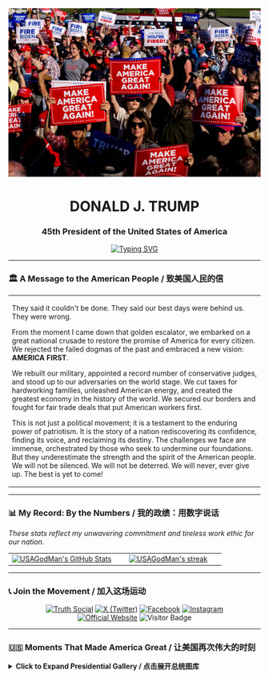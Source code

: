 <div align="center">
  <img src="images/trump_rally_banner.png" alt="Trump Rally Banner" width="800px" />
  <h1><strong>DONALD J. TRUMP</strong></h1>
  <h3><strong>45th President of the United States of America</strong></h3>
  <a href="https://git.io/typing-svg">
    <img src="https://readme-typing-svg.herokuapp.com?font=Fira+Code&pause=1000&color=B22234&width=800&height=50&lines=PROMISES+MADE,+PROMISES+KEPT;MAKE+AMERICA+GREAT+AGAIN!;THE+BEST+IS+YET+TO+COME!&center=true&size=28" alt="Typing SVG" />
  </a>
</div>

---

### 🏛️ **A Message to the American People** / 致美国人民的信

<table>
<tr>
<td valign="top">

They said it couldn't be done. They said our best days were behind us. They were wrong.

From the moment I came down that golden escalator, we embarked on a great national crusade to restore the promise of America for every citizen. We rejected the failed dogmas of the past and embraced a new vision: **AMERICA FIRST**.

We rebuilt our military, appointed a record number of conservative judges, and stood up to our adversaries on the world stage. We cut taxes for hardworking families, unleashed American energy, and created the greatest economy in the history of the world. We secured our borders and fought for fair trade deals that put American workers first.

This is not just a political movement; it is a testament to the enduring power of patriotism. It is the story of a nation rediscovering its confidence, finding its voice, and reclaiming its destiny. The challenges we face are immense, orchestrated by those who seek to undermine our foundations. But they underestimate the strength and the spirit of the American people. We will not be silenced. We will not be deterred. We will never, ever give up. The best is yet to come!

</td>
</tr>
</table>

---

### 📊 **My Record: By the Numbers** / 我的政绩：用数字说话

*These stats reflect my unwavering commitment and tireless work ethic for our nation.*

<table align="center" border="0" cellpadding="0" cellspacing="0">
  <tr valign="top">
    <td align="center" width="50%">
      <a href="https://github.com/anuraghazra/github-readme-stats">
        <img src="https://github-readme-stats.vercel.app/api?username=USAGodMan&show_icons=true&theme=tokyonight&hide_border=true&include_all_commits=true&count_private=true" alt="USAGodMan's GitHub Stats" />
      </a>
    </td>
    <td align="center" width="50%">
      <a href="https://github.com/denvercoder1/github-readme-streak-stats">
        <!-- 【核心修正】将 herokuapp.com 替换为 streak-stats.demolab.com -->
        <img title="Always Fighting!" alt="USAGodMan's streak" src="https://streak-stats.demolab.com/?user=USAGodMan&theme=tokyonight&hide_border=true&date_format=M%20j%5B%2C%20Y%5D" />
      </a>
    </td>
  </tr>
</table>

---

### 📞 **Join the Movement** / 加入这场运动

<p align="center">
  <a href="https://truthsocial.com/@realDonaldTrump"><img src="https://img.shields.io/static/v1?label=%20&message=Truth+Social&logo=data:image/svg+xml;base64,...&logoColor=white&labelColor=%235A1919&color=%235A1919&style=for-the-badge" alt="Truth Social"></a>
  <a href="https://twitter.com/realDonaldTrump"><img src="https://img.shields.io/static/v1?label=%20&message=X%20(Twitter)&logo=x&logoColor=white&labelColor=%23000000&color=%23000000&style=for-the-badge" alt="X (Twitter)"></a>
  <a href="https://www.facebook.com/DonaldTrump"><img src="https://img.shields.io/static/v1?label=%20&message=Facebook&logo=facebook&logoColor=white&labelColor=%231877F2&color=%231877F2&style=for-the-badge" alt="Facebook"></a>
  <a href="https://www.instagram.com/realdonaldtrump"><img src="https://img.shields.io/static/v1?label=%20&message=Instagram&logo=instagram&logoColor=white&labelColor=%23E4405F&color=%23E4405F&style=for-the-badge" alt="Instagram"></a>
  <br>
  <a href="https://www.donaldjtrump.com/"><img src="https://img.shields.io/static/v1?label=%20&message=Official+Website&logo=googlechrome&logoColor=white&labelColor=%23002868&color=%23002868&style=for-the-badge" alt="Official Website"></a>
  <img src="https://visitor-badge.laobi.icu/badge?page_id=USAGodMan" alt="Visitor Badge">
</p>

---

### 🇺🇸 **Moments That Made America Great** / 让美国再次伟大的时刻

<details>
<summary><b>Click to Expand Presidential Gallery / 点击展开总统图库</b></summary>
<br>
<div align="center">
    <img src="images/Declaration_of_Independence.jpg" style="width: 400px; height: 250px;" alt="Signing the Declaration of Independence"/>
    <img src="images/Swearing_in_ceremony.jpg" style="width: 400px; height: 250px;" alt="Swearing under the constituion"/>
    <img src="images/Meets_with_President_Joe_Biden.jpg" style="width: 400px; height: 250px;" alt="Meeting with Joe Biden"/>
    <img src="images/Meets_with_Polish_President_Andrzej_Duda.jpg" style="width: 400px; height: 250px;" alt="Meeting with Andrzej_Duda"/>
    <img src="images/Meets_with_the_President_of_Turkey.jpg" style="width: 400px; height: 250px;" alt="Meeting with the President of Turkey"/>
    <img src="images/Meets_with_the_Sheikh_Tamim_bin_Hamad_Al_Thani.jpg" style="width: 400px; height: 250px;" alt="Meeting with Sheikh Tamim bin Hamad Al Thani"/>
    <img src="images/Meets_with_Argentina’s_President_Javier_Milei.jpg" style="width: 400px; height: 250px;" alt="Meeting with Javier Milei"/>
    <img src="images/Meeting_with_King_Abdullah_II.jpg" style="width: 400px; height: 250px;" alt="Meeting with King Abdullah II"/>
    <img src="images/Meeting_with_Modi.jpg" style="width: 400px; height: 250px;" alt="Meeting with Modi"/>
    <img src="images/Meeting_with_Prime_Minister_Gahr_Store.jpg" style="width: 400px; height: 250px;" alt="Meeting with Gahr Store"/>
    <img src="images/Meeting_with_Prime_Minister_Giorgia_Meloni.jpg" style="width: 400px; height: 250px;" alt="Meeting with Giorgia Meloni"/>
    <img src="images/Meets_with_Kim_and_Trump.jpg" style="width: 400px; height: 250px;" alt="Meeting with Kim and Trump"/>
    <img src="images/Donald_Trump_and_Xi_Jinping_meets.jpg" style="width: 400px; height: 250px;" alt="Meeting with Xi Jinping"/>
    <img src="images/Meeting_with_French_President_Emmanuel_Macron.jpg" style="width: 400px; height: 250px;" alt="Meeting with French President Emmanuel Macron"/>
    <img src="images/Ishiba_with_Trump.jpg" style="width: 400px; height: 250px;" alt="Meeting with Ishiba"/>
    <img src="images/Meeting_with_UNGA.jpg" style="width: 400px; height: 250px;" alt="Meeting with UNGA"/>
    <img src="images/Meeting_with_Taoiseach_Micheál_Martin.jpg" style="width: 400px; height: 250px;" alt="Meeting with Taoiseach Martin"/>
</div>
</details>
